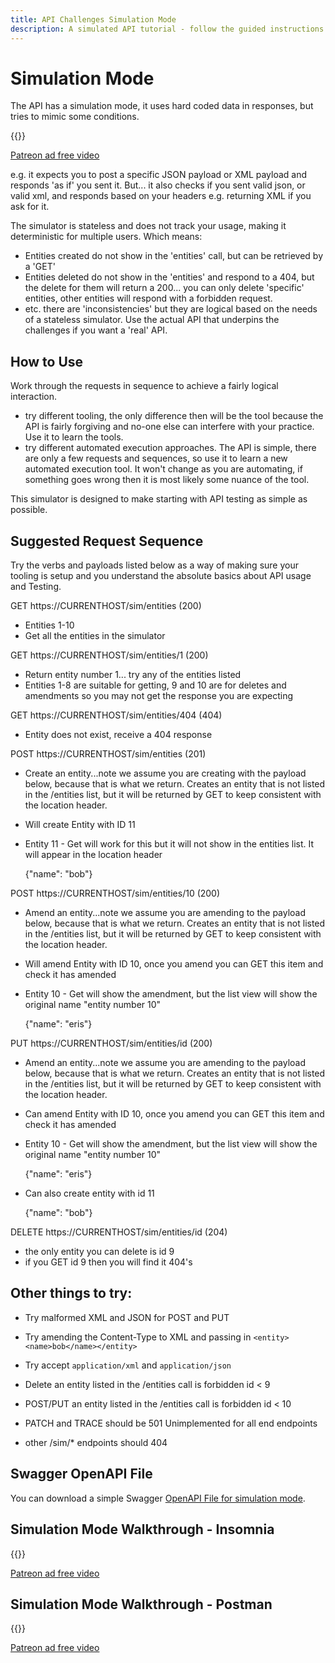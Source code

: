 ```yaml
---
title: API Challenges Simulation Mode
description: A simulated API tutorial - follow the guided instructions and learn how to use your API Tool without any side-effects or risk.
---
```


# Simulation Mode

The API has a simulation mode, it uses hard coded data in responses, but tries to mimic some conditions.

{{<youtube-embed key="jlbLr2Ddo6s" title="How to use simulation mode">}}


[Patreon ad free video](https://www.patreon.com/posts/54383023)

e.g. it expects you to post a specific JSON payload or XML payload and responds 'as if' you sent it. But... it also checks if you sent valid json, or valid xml, and responds based on your headers e.g. returning XML if you ask for it.

The simulator is stateless and does not track your usage, making it deterministic for multiple users. Which means:

*   Entities created do not show in the 'entities' call, but can be retrieved by a 'GET'
*   Entities deleted do not show in the 'entities' and respond to a 404, but the delete for them will return a 200... you can only delete 'specific' entities, other entities will respond with a forbidden request.
*   etc. there are 'inconsistencies' but they are logical based on the needs of a stateless simulator. Use the actual API that underpins the challenges if you want a 'real' API.

## How to Use

Work through the requests in sequence to achieve a fairly logical interaction.

- try different tooling, the only difference then will be the tool because the API is fairly forgiving and no-one else can interfere with your practice. Use it to learn the tools.
- try different automated execution approaches. The API is simple, there are only a few requests and sequences, so use it to learn a new automated execution tool. It won't change as you are automating, if something goes wrong then it is most likely some nuance of the tool.

This simulator is designed to make starting with API testing as simple as possible.

## Suggested Request Sequence

Try the verbs and payloads listed below as a way of making sure your tooling is setup and you understand the absolute basics about API usage and Testing.

GET https://<span class="currenthost">CURRENTHOST</span>/sim/entities (200)

*   Entities 1-10
*   Get all the entities in the simulator

GET https://<span class="currenthost">CURRENTHOST</span>/sim/entities/1 (200)

*   Return entity number 1... try any of the entities listed
*   Entities 1-8 are suitable for getting, 9 and 10 are for deletes and amendments so you may not get the response you are expecting

GET https://<span class="currenthost">CURRENTHOST</span>/sim/entities/404 (404)

*   Entity does not exist, receive a 404 response

POST https://<span class="currenthost">CURRENTHOST</span>/sim/entities (201)

*   Create an entity...note we assume you are creating with the payload below, because that is what we return. Creates an entity that is not listed in the /entities list, but it will be returned by GET to keep consistent with the location header.
*   Will create Entity with ID 11
*   Entity 11 - Get will work for this but it will not show in the entities list. It will appear in the location header

    {"name": "bob"}

POST https://<span class="currenthost">CURRENTHOST</span>/sim/entities/10 (200)

*   Amend an entity...note we assume you are amending to the payload below, because that is what we return. Creates an entity that is not listed in the /entities list, but it will be returned by GET to keep consistent with the location header.
*   Will amend Entity with ID 10, once you amend you can GET this item and check it has amended
*   Entity 10 - Get will show the amendment, but the list view will show the original name "entity number 10"

    {"name": "eris"}

PUT https://<span class="currenthost">CURRENTHOST</span>/sim/entities/id (200)

*   Amend an entity...note we assume you are amending to the payload below, because that is what we return. Creates an entity that is not listed in the /entities list, but it will be returned by GET to keep consistent with the location header.
*   Can amend Entity with ID 10, once you amend you can GET this item and check it has amended
*   Entity 10 - Get will show the amendment, but the list view will show the original name "entity number 10"

    {"name": "eris"}

*   Can also create entity with id 11

    {"name": "bob"}

DELETE https://<span class="currenthost">CURRENTHOST</span>/sim/entities/id (204)

*   the only entity you can delete is id 9
*   if you GET id 9 then you will find it 404's

## Other things to try:

*   Try malformed XML and JSON for POST and PUT
*   Try amending the Content-Type to XML and passing in `<entity><name>bob</name></entity>`
*   Try accept `application/xml` and `application/json`
*   Delete an entity listed in the /entities call is forbidden id < 9
*   POST/PUT an entity listed in the /entities call is forbidden id < 10
*   PATCH and TRACE should be 501 Unimplemented for all end endpoints
*   other /sim/* endpoints should 404


    <script>
        let spans =document.querySelectorAll(".currenthost");
        spans.forEach(element =>{
            element.innerHTML = document.location.host;
            }
        );
    </script>

## Swagger OpenAPI File

You can download a simple Swagger [OpenAPI File for simulation mode](/practice-modes/simulation/swagger).

## Simulation Mode Walkthrough - Insomnia

{{<youtube-embed key="CG3G5lpxE0Y" title="How to use Insomnia with simulation mode as example api">}}

[Patreon ad free video](https://www.patreon.com/posts/54383155)

## Simulation Mode Walkthrough - Postman

{{<youtube-embed key="CF3gVz9zc2s" title="How to use Postman with simulation mode as example api">}}

[Patreon ad free video](https://www.patreon.com/posts/54383110)

